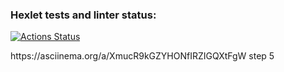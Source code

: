 ### Hexlet tests and linter status:
[![Actions Status](https://github.com/OlgaMolkova/java-project-71/actions/workflows/hexlet-check.yml/badge.svg)](https://github.com/OlgaMolkova/java-project-71/actions)
<p>https://asciinema.org/a/XmucR9kGZYHONfIRZIGQXtFgW step 5</p>
